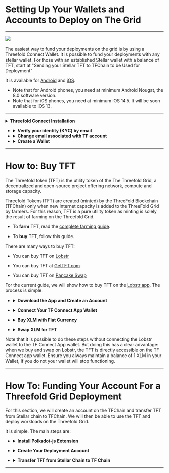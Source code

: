 
# Setting Up Your Wallets and Accounts to Deploy on The Grid
***

<img src="https://github.com/threefoldfoundation/info_threefold_pub/blob/wethreepedia_mik/wiki/wethreepedia/farming/img/farming_wallet_5.png?raw=true"  class="thumbnail25-100">

The easiest way to fund your deployments on the grid is by using a Threefold Connect Wallet. It is possible to fund your deployments with any stellar wallet. For those with an established Stellar wallet with a balance of TFT, start at "Sending your Stellar TFT to TFChain to be Used for Deployment"

It is available for [Android](https://play.google.com/store/apps/details?id=org.jimber.threebotlogin&hl=en&gl=US) and [iOS](https://apps.apple.com/us/app/threefold-connect/id1459845885).

- Note that for Android phones, you need at minimum Android Nougat, the 8.0 software version.
- Note that for iOS phones, you need at minimum iOS 14.5. It will be soon available to iOS 13.

___
<details>
	<summary><b>Threefold Connect Installation</b></summary>

___
Either use the links above, or search for the Threefold Connect App on the Apple Store or the Google Play store. Then install and open the app. If you want to leave a 5 star review of the App, no one here will stop you!

<img src="https://github.com/threefoldfoundation/info_threefold_pub/raw/wethreepedia_mik/wiki/wethreepedia/farming/img/farming_tf_wallet_1.png" class="thumbnail25-100">

<img src="https://github.com/threefoldfoundation/info_threefold_pub/raw/wethreepedia_mik/wiki/wethreepedia/farming/img/farming_tf_wallet_2.png" class="thumbnail25-100">

___
When you try to open the App, if you get an error message such as : "Error in initialization in Flagsmith...", you might need to upgrade your phone to a newer software version (8.0 for Android and 13 for iOS).

Once you are in the application, you will see some introduction pages to help you familiarize with the TF Connect App. You will also be asked to read and accept Threefold's Terms and conditions.

<img src="https://github.com/threefoldfoundation/info_threefold_pub/raw/wethreepedia_mik/wiki/wethreepedia/farming/img/farming_tf_wallet_3.png" class="thumbnail25-100">

<img src="https://github.com/threefoldfoundation/info_threefold_pub/raw/wethreepedia_mik/wiki/wethreepedia/farming/img/farming_tf_wallet_4.png" class="thumbnail25-100">

___
You will then be asked to either *SIGN UP* or *RECOVER ACCOUNT*. For now, we will show how to sign up. Later in the guide, we will show you how to recover an account.

<img src="https://github.com/threefoldfoundation/info_threefold_pub/raw/wethreepedia_mik/wiki/wethreepedia/farming/img/farming_tf_wallet_5.png" class="thumbnail25-100">

___
You will then be asked to choose a *Threefold Connect Id*. This ID will be used, as well as the seed phrase, when you want to recover an account. Choose wisely. And do not forget it! Here we will use TFExample, as an example.

<img src="https://github.com/threefoldfoundation/info_threefold_pub/raw/wethreepedia_mik/wiki/wethreepedia/farming/img/farming_tf_wallet_6.png" class="thumbnail25-100">

___
Next, you need to add a valid email address. This will be used as a broad KYC. You will need to access your email and confirm the validation email from Threefold to use properly the TF Connect App Wallet.

<img src="https://github.com/threefoldfoundation/info_threefold_pub/raw/wethreepedia_mik/wiki/wethreepedia/farming/img/farming_tf_wallet_7.png" class="thumbnail25-100">

___
Then, the next step is crucial! Make sure no one is around looking at your screen. You will be shown your seed phrase. Keep this in a secure and offline place. You will need the 3bot ID and the seed phrase to recover your account. This seed phrase is of utmost important. Do not lose it nor give it to anyone.

<img src="https://github.com/threefoldfoundation/info_threefold_pub/raw/wethreepedia_mik/wiki/wethreepedia/farming/img/farming_tf_wallet_8.png" class="thumbnail25-100">

___
Once you've hit Next, you will be asked to write down 3 random words of your seed phrase. This is a necessary step to ensure you have taken the time to write down your seed phrase.

<img src="https://github.com/threefoldfoundation/info_threefold_pub/blob/wethreepedia_mik/wiki/wethreepedia/farming/img/farming_tf_wallet_9.png?raw=true"  class="thumbnail25-100">

___
Then, you'll be asked to confirm your TF 3bot name and the associated email.

<img src="https://github.com/threefoldfoundation/info_threefold_pub/blob/wethreepedia_mik/wiki/wethreepedia/farming/img/farming_tf_wallet_10.png?raw=true"  class="thumbnail25-100">

___
Finally, you will be asked to choose a 4-digit pin. This will be needed to use the Threefold Connect App. If you ever forget this 4-digit pin, you will need to recover your account from your 3bot name and your seed phrase. You will need to confirm the new pin in the next step.

<img src="https://github.com/threefoldfoundation/info_threefold_pub/blob/wethreepedia_mik/wiki/wethreepedia/farming/img/farming_tf_wallet_11.png?raw=true"  class="thumbnail25-100">

___
That's it! You've created your Threefold Connect account. You can press the hamburger menu on the top left to explore the Threefold Connect App.

<img src="https://github.com/threefoldfoundation/info_threefold_pub/blob/wethreepedia_mik/wiki/wethreepedia/farming/img/farming_tf_wallet_12.png?raw=true"  class="thumbnail25-100">

___
In the next step, we will create a Threefold Connect Wallet. You'll see, it's very simple!

</details>


- <details>
    <summary><b>Verify your identity (KYC) by email</b></summary>
	
	___

	Once you've created your account, an email will be sent to the email address you've chosen in the account creation process. 
    - To verify your email, go on your email account and open the email sent by *info@openkyc.live* with the subject *Verify your email address*. 
        - In this email, click on the link *Verify my email address*. This will lead you to a *login.threefold.me* link. The process should be automatic. Once this is done, you will receive a confirmation on screen, as well as on your phone.

	<img src="https://github.com/threefoldfoundation/info_threefold_pub/raw/wethreepedia_mik/wiki/wethreepedia/farming/img/farming_tf_wallet_39.png" class="thumbnail25-100">

	<img src="https://github.com/threefoldfoundation/info_threefold_pub/raw/wethreepedia_mik/wiki/wethreepedia/farming/img/farming_tf_wallet_40.png" class="thumbnail50-100">

	<img src="https://github.com/threefoldfoundation/info_threefold_pub/raw/wethreepedia_mik/wiki/wethreepedia/farming/img/farming_tf_wallet_41.png" class="thumbnail25-100">
	
	___
	If for some reason, you did not receive the verification email, simply click on *Verify* and another email will be sent.

	<img src="https://github.com/threefoldfoundation/info_threefold_pub/raw/wethreepedia_mik/wiki/wethreepedia/farming/img/farming_tf_wallet_42.png" class="thumbnail25-100">

	<img src="https://github.com/threefoldfoundation/info_threefold_pub/raw/wethreepedia_mik/wiki/wethreepedia/farming/img/farming_tf_wallet_43.png" class="thumbnail25-100">

	___
	</details>
	
- <details>
    <summary><b> Change email associated with TF account</b></summary>

	___
	If you want to change your email, simply click on the *pencil* next to your email and write another email. You will need to redo the KYC verification process.

	<img src="https://github.com/threefoldfoundation/info_threefold_pub/raw/wethreepedia_mik/wiki/wethreepedia/farming/img/farming_tf_wallet_44.png" class="thumbnail25-100">
	
	___
	</details>

- <details><summary><b>Create a Wallet</b></summary>

	___
	To create a wallet, click on the Threefold Connect App menu. This is what you see. Choose *Wallet*.

	<img src="https://github.com/threefoldfoundation/info_threefold_pub/raw/wethreepedia_mik/wiki/wethreepedia/farming/img/farming_tf_wallet_13.png" class="thumbnail25-100">

	___
	Once you are in the section *Wallet*, click on *Create Initial Wallet*. If it doesn't work the first time, retry some more. If you have trouble creating a wallet, make sure your connection is reliable. You can try a couple of minutes later if it still doesn't work. With a reliable connection, there shouldn't be any problem. Contact TF Support if problems persist.

	<img src="https://github.com/threefoldfoundation/info_threefold_pub/raw/wethreepedia_mik/wiki/wethreepedia/farming/img/farming_tf_wallet_14.png" class="thumbnail25-100">

	___
	This is what you see when the TF Grid is initializing your wallet.

	<img src="https://github.com/threefoldfoundation/info_threefold_pub/raw/wethreepedia_mik/wiki/wethreepedia/farming/img/farming_tf_wallet_15.png" class="thumbnail25-100">

	___
	Once your wallet is initialized, you will see *No blanace found for this wallet*. You can click on this button to enter the wallet.

	<img src="https://github.com/threefoldfoundation/info_threefold_pub/raw/wethreepedia_mik/wiki/wethreepedia/farming/img/farming_tf_wallet_16.png" class="thumbnail25-100">

	___
	Once inside your wallet, this is what you see.

	<img src="https://github.com/threefoldfoundation/info_threefold_pub/raw/wethreepedia_mik/wiki/wethreepedia/farming/img/farming_tf_wallet_17.png" class="thumbnail25-100">

	___
	We will now see where the Stellar and the TF Chain Addresses and Secrets are to be found. We will also changing the wallet name. To do so, click on the *circled i* at the bottom right of the screen.

	<img src="https://github.com/threefoldfoundation/info_threefold_pub/raw/wethreepedia_mik/wiki/wethreepedia/farming/img/farming_tf_wallet_18.png" class="thumbnail25-100">

	<img src="https://github.com/threefoldfoundation/info_threefold_pub/raw/wethreepedia_mik/wiki/wethreepedia/farming/img/farming_tf_wallet_19.png" class="thumbnail25-100">

	___
	You can choose the name you want for your wallet. Here we use TFWalletExample. Note that you can also use alphanumeric characters.

	<img src="https://github.com/threefoldfoundation/info_threefold_pub/raw/wethreepedia_mik/wiki/wethreepedia/farming/img/farming_tf_wallet_20.png" class="thumbnail25-100">

	___
	At the top of the section *Wallet*, we can see that the name has changed.

	<img src="https://github.com/threefoldfoundation/info_threefold_pub/raw/wethreepedia_mik/wiki/wethreepedia/farming/img/farming_tf_wallet_21.png" class="thumbnail25-100">

	___
	Now, if you want to copy your Stellar Address, simply click on the button presented with the green circle. To access the TF Chain address, click on the button presented with the red circle. When your phone has copied the address, the TF App will give show a confirmation message as shown below.

	<img src="https://github.com/threefoldfoundation/info_threefold_pub/raw/wethreepedia_mik/wiki/wethreepedia/farming/img/farming_tf_wallet_22.png" class="thumbnail25-100">
	
	___
	In some situations, you will want to access the Stellar and TF Chain secrets. To do so, simply click on the "eye" button of the desired chain, and then copy the secret.

	<img src="https://github.com/threefoldfoundation/info_threefold_pub/raw/wethreepedia_mik/wiki/wethreepedia/farming/img/farming_tf_wallet_23.png" class="thumbnail25-100">

	</details>
___
<h1>How to: Buy TFT</h1>

The Threefold token (TFT) is the utility token of the The Threefold Grid, a decentralized and open-source project offering network, compute and storage capacity.

Threefold Tokens (TFT) are created (minted) by the ThreeFold Blockchain (TFChain) only when new Internet capacity is added to the ThreeFold Grid by farmers. For this reason, TFT is a pure utility token as minting is solely the result of farming on the Threefold Grid.

* To **farm** TFT, read the [complete farming guide](https://forum.threefold.io/t/threefold-farming-guide-part-1/2989).

* To **buy** TFT, follow this guide.

There are many ways to buy TFT:

* You can buy TFT on [Lobstr](https://lobstr.co/)

* You can buy TFT at [GetTFT.com](https://gettft.com/gettft/)

* You can buy TFT on [Pancake Swap](https://pancakeswap.finance/swap?inputCurrency=BNB&outputCurrency=0x8f0FB159380176D324542b3a7933F0C2Fd0c2bbf)

For the current guide, we will show how to buy TFT on the [Lobstr app](https://lobstr.co/).
The process is simple.

- <details><summary><b>Download the App and Create an Account</b></summary>

	___
	Go to [www.lobstr.co](https://www.lobstr.co) and download the Lobstr app.
	You can download it for Android or iOS.

	<img src="https://github.com/Mik-TF/gettft_tutorial/blob/main/img/gettft_1.png?raw=true"  width="15%" height="15%">

	___
	We will show here the steps for Android, but it is very similar with iOS.
	Once you've clicked on the Android button, you can click install on the Google Store page:

	<img src="https://github.com/Mik-TF/gettft_tutorial/blob/main/img/gettft_2.png?raw=true"  width="15%" height="15%">

	___
	Once the app is downloaded, open it:

	<img src="https://github.com/Mik-TF/gettft_tutorial/blob/main/img/gettft_3.png?raw=true"  width="15%" height="15%">

	___
	On the Lobstr app, click on **Create Account**:

	<img src="https://github.com/Mik-TF/gettft_tutorial/blob/main/img/gettft_4.png?raw=true"  width="15%" height="15%">

	___
	You will then need to enter your email address:

	<img src="https://github.com/Mik-TF/gettft_tutorial/blob/main/img/gettft_5.png?raw=true"  width="15%" height="15%">

	___
	Then, choose a safe password for your account:

	<img src="https://github.com/Mik-TF/gettft_tutorial/blob/main/img/gettft_6.png?raw=true"  width="15%" height="15%">

	___
	Once this is done, you will need to verify your email.

	Click on **Verify Email** and then go check your email inbox.

	<img src="https://github.com/Mik-TF/gettft_tutorial/blob/main/img/gettft_7.png?raw=true"  width="15%" height="15%">

	___
	Simply click on **Verify Email** on the email you've received.

	<img src="https://github.com/Mik-TF/gettft_tutorial/blob/main/img/gettft_8.png?raw=true"  width="15%" height="15%">

	___
	Once your email is verified, you can sign in to your Lobstr account:

	<img src="https://github.com/Mik-TF/gettft_tutorial/blob/main/img/gettft_9.png?raw=true"  width="15%" height="15%">

	<img src="https://github.com/Mik-TF/gettft_tutorial/blob/main/img/gettft_10.png?raw=true"  width="15%" height="15%">

	___
</details>


- <details><summary><b>Connect Your TF Connect App Wallet</b></summary>

	___
	You will then need to either create a new wallet or connect an existing wallet.

	Since we are working on the Threefold ecosystem, it is very easy and practical to simply connect your Threefold Connect app wallet. You can also create a new wallet.

	Using the TF Connect wallet is very useful and quick. When you buy XLM and swap XLM tokens for TFTs, they will be directly available on your TF Connect app wallet.

	<img src="https://github.com/Mik-TF/gettft_tutorial/blob/main/img/gettft_10.png?raw=true"  width="15%" height="15%">

	___
	To connect your TF Connect app wallet, you will need to find your Stellar address and chain secret key.
	This is very simple to do.

	Click on **I have a public or secret key**.

	<img src="https://github.com/Mik-TF/gettft_tutorial/blob/main/img/gettft_12.png?raw=true"  width="15%" height="15%">

	___
	As you can see on this next picture, you need the Stellar address and secret key to properly connect your TF Connect app wallet to Lobstr:

	<img src="https://github.com/Mik-TF/gettft_tutorial/blob/main/img/gettft_18.png?raw=true"  width="15%" height="15%">

	___
	To find your Stellar address and secret key, go on the TF Connect app and select the **Wallet** section:

	<img src="https://github.com/Mik-TF/gettft_tutorial/blob/main/img/gettft_13.png?raw=true"  width="15%" height="15%">

	___
	At the top of the section, click on the **copy** button to copy your Stellar Address:

	<img src="https://github.com/Mik-TF/gettft_tutorial/blob/main/img/gettft_17.png?raw=true"  width="15%" height="15%">

	___
	Now, we will find the Stellar secret key.
	At the botton of the section, click on the encircled **i** button:

	<img src="https://github.com/Mik-TF/gettft_tutorial/blob/main/img/gettft_14.png?raw=true"  width="15%" height="15%">

	___
	Then, click on the **eye** button to reveal your secret key:

	<img src="https://github.com/Mik-TF/gettft_tutorial/blob/main/img/gettft_15.png?raw=true"  width="15%" height="15%">

	___
	You can now simply click on the **copy** button on the right:

	<img src="https://github.com/Mik-TF/gettft_tutorial/blob/main/img/gettft_16.png?raw=true"  width="15%" height="15%">

	___
	That's it! You've now connected your TF Connect app wallet to your Lobstr account.

</details>

- <details><summary><b>Buy XLM with Fiat Currency</b></summary>

	___
	Now, all we need to do, is buy XLM and then swap it for TFT.
	It will be directly available in your TF Connect App wallet.

	On the Lobstr app, click on the top right menu button:

	<img src="https://github.com/Mik-TF/gettft_tutorial/blob/main/img/gettft_19.png?raw=true"  width="15%" height="15%">

	___
	Then, click on **Buy Crypto**:

	<img src="https://github.com/Mik-TF/gettft_tutorial/blob/main/img/gettft_20.png?raw=true"  width="15%" height="15%">

	___
	By default, the crypto selected is XLM. This is alright for us as we will quickly swap the XLM for TFT.

	On the Buy Crypto page, you can choose the type of Fiat currency you want.
	By default it is in USD. To select some othe fiat currency, you can click on **ALL** and see the available fiat currencies:
	)
	<img src="https://github.com/Mik-TF/gettft_tutorial/blob/main/img/gettft_21.png?raw=true"  width="15%" height="15%">

	___
	You can search or select the current you want for the transfer:

	<img src="https://github.com/Mik-TF/gettft_tutorial/blob/main/img/gettft_22.png?raw=true"  width="15%" height="15%">

	___
	You will then need to decide how much XLM you want to buy. Note that there can be a minimum amount.
	Once you chose the desired amount, click on **Continue**.

	<img src="https://github.com/Mik-TF/gettft_tutorial/blob/main/img/gettft_23.png?raw=true"  width="15%" height="15%">

	___
	Lobstr will then ask you to proceed to a payment method. In this case, it is Moonpay.
	Note that in some cases, your credit card won't accept Moonpay payments. You will simply need to confirm with them that you agree with transacting with Moonpay. This can be done by phone. Check with your bank and credit card company if this applies.

	<img src="https://github.com/Mik-TF/gettft_tutorial/blob/main/img/gettft_24.png?raw=true"  width="15%" height="15%">

	___
	Once you've set up your Moonpay payment method, you will need to process and confirm the transaction:

	<img src="https://github.com/Mik-TF/gettft_tutorial/blob/main/img/gettft_25.png?raw=true"  width="15%" height="15%">
	<img src="https://github.com/Mik-TF/gettft_tutorial/blob/main/img/gettft_26.png?raw=true"  width="15%" height="15%">

	___
	You will then see a processing window.
	This process is usually fast. Within a few minutes, you should receive your XLM.

	<img src="https://github.com/Mik-TF/gettft_tutorial/blob/main/img/gettft_27.png?raw=true"  width="15%" height="15%">

	___
	Once you've received your XLM, you will receive a notification:

	<img src="https://github.com/Mik-TF/gettft_tutorial/blob/main/img/gettft_28.png?raw=true"  width="15%" height="15%">

	___
	When your transaction is complete, you will see this message:

	<img src="https://github.com/Mik-TF/gettft_tutorial/blob/main/img/gettft_29.png?raw=true"  width="15%" height="15%">

	___
	On the Trade History page, you can choose to download the csv file version of your transaction:

	<img src="https://github.com/Mik-TF/gettft_tutorial/blob/main/img/gettft_30.png?raw=true"  width="15%" height="15%">

	That's it! You've bought XLM on Lobstr and Moonpay.

</details>

- <details><summary><b>Swap XLM for TFT</b></summary>

	___
	Now we want to swap the XLM tokens for the Threefold tokens (TFT).
	This is even easier than the previous steps.

	Go to the Lobstr Home menu and select **Swap**:

	<img src="https://github.com/Mik-TF/gettft_tutorial/blob/main/img/gettft_31.png?raw=true"  width="15%" height="15%">

	___
	On the **Swap** page, write "tft" and select the Threefold token:

	<img src="https://github.com/Mik-TF/gettft_tutorial/blob/main/img/gettft_32.png?raw=true"  width="15%" height="15%">

	___
	Select the amount of XLM you want to swap. It is recommended to keep at least 1 XLM in your wallet for transaction fees.

	<img src="https://github.com/Mik-TF/gettft_tutorial/blob/main/img/gettft_33.png?raw=true"  width="15%" height="15%">

	___
	Within a few seconds, you will receive a confirmation that your swap is completed:
	Note that the TFT is directly sent on your TF Connect app wallet.

	<img src="https://github.com/Mik-TF/gettft_tutorial/blob/main/img/gettft_34.png?raw=true"  width="15%" height="15%">

	___
	That's it. You've swapped XLM for TFT.

	You can now use your TFT to deploy workloads on the Threefold Grid.

</details>

Note that it is possible to do these steps without connecting the Lobstr wallet to the TF Connect App wallet. But doing this has a clear advantage: when we buy and swap on Lobstr, the TFT is directly accessible on the TF Connect app wallet. Ensure you always maintain a balance of 1 XLM in your Wallet, If you do not your wallet will stop functioning.

___

<h1> How To: Funding Your Account For a Threefold Grid Deployment</h1>

For this section, we will create an account on the TFChain and transfer TFT from Stellar chain to TFChain. We will then be able to use the TFT and deploy workloads on the Threefold Grid.

It is simple. The main steps are:

- <details><summary><b>Install Polkadot-js Extension</b></summary>

	___
	Go to the Threefold Dashboard: https://dashboard.grid.tf/

	If you don't have the Polkadot extension installed on your browser, you will be able to click on the download link directly on the Threefold Dashboard page:

	<img src="https://github.com/Mik-TF/dashboardTutorialShort/blob/main/img/dashboard_1.png?raw=true"  class="thumbnail50-100">

	___
	This link will lead you to the Polkadot extension download page: https://polkadot.js.org/extension/
	
	<img src="https://github.com/Mik-TF/dashboardTutorialShort/blob/main/img/dashboard_2.png?raw=true"  class="thumbnail50-100">

	___
	Then, simply click on "Add to Chrome".

	<img src="https://github.com/Mik-TF/dashboardTutorialShort/blob/main/img/dashboard_3.png?raw=true"  class="thumbnail50-100">

	___
	Then, confirm by clicking on "Add extension".

	<img src="https://github.com/Mik-TF/dashboardTutorialShort/blob/main/img/dashboard_4.png?raw=true"  class="thumbnail50-100">

	___
	You can now access the extension by clicking on the browser's extension button on the top right of the screen, and by then clicking on *polkadot{.js} extension*:

	<img src="https://github.com/Mik-TF/dashboardTutorialShort/blob/main/img/dashboard_5.png?raw=true"  class="thumbnail50-100">

	___
	Make sure to carefully read the Polkadot message then click on **Understood, let me continue**:

	<img src="https://github.com/Mik-TF/dashboardTutorialShort/blob/main/img/dashboard_6.png?raw=true"  class="thumbnail50-100">

	___
	Then click on the **plus** symbol to create a new account:

	<img src="https://github.com/Mik-TF/dashboardTutorialShort/blob/main/img/dashboard_7.png?raw=true"  class="thumbnail50-100">

	___
	For this next step, you should be very careful. Your seed phrase is your only access to your account. Make sure to keep a copy somewhere safe and offline.

	<img src="https://github.com/Mik-TF/dashboardTutorialShort/blob/main/img/dashboard_8.png?raw=true"  class="thumbnail50-100">

	___
	After, choose a name for your account and a password:
	
	<img src="https://github.com/Mik-TF/dashboardTutorialShort/blob/main/img/dashboard_9.png?raw=true"  class="thumbnail50-100">

	___
	Your account is now created. You can see it when you open the Polkadot extension on your browser:

	<img src="https://github.com/Mik-TF/dashboardTutorialShort/blob/main/img/dashboard_10.png?raw=true"  class="thumbnail50-100">

</details>

- <details><summary><b>Create Your Deployment Account</b></summary>

	___
	Now, when you go on the [Threefold Dashboard](https://dashboard.grid.tf/), you can click on the **Connect** button on the top right corner:

	<img src="https://github.com/Mik-TF/dashboardTutorialShort/blob/main/img/dashboard_11.png?raw=true"  class="thumbnail50-100">

	___
	You will then need to grant the Threefold Dashboard access to your Polkadot account.

	Accept the terms and then write your password to confirm:

	<img src="https://github.com/Mik-TF/dashboardTutorialShort/blob/main/img/dashboard_12.png?raw=true"  class="thumbnail50-100">

	<img src="https://github.com/Mik-TF/dashboardTutorialShort/blob/main/img/dashboard_13.png?raw=true"  class="thumbnail50-100">

	___
	Then, simply click on your account name to access the Threefold Dashboard:

	<img src="https://github.com/Mik-TF/dashboardTutorialShort/blob/main/img/dashboard_14.png?raw=true"  class="thumbnail50-100">

	___
	Once you open your account, you will want to create a Twin ID. Make sure it is written **::1** in the box and click **Create**. 

	<img src="https://github.com/Mik-TF/dashboardTutorialShort/blob/main/img/dashboard_15.png?raw=true"  class="thumbnail50-100">

	___
	You will also be asked to confirm the transaction.

	<img src="https://github.com/Mik-TF/dashboardTutorialShort/blob/main/img/dashboard_13.png?raw=true"  class="thumbnail50-100">

	That's it! You've successfully created an account on the TFChain thanks to the Polkadot extension. You can now access the Threefold Dashboard.

	On to the next section! Where we will transfer (or swap) TFT from the Stellar Chain on your Threefold Connect app wallet to the TFChain on the Threefold Dashboard.

	You'll see, this is so easy thanks to the Threefold Dashboard configuration.

</details>

- <details>
	<summary><b>Transfer TFT from Stellar Chain to TF Chain</b></summary>

	___
	On the [Threefold Dashboard](https://dashboard.grid.tf/), click on the **Portal**, then click on **Swap**.

	Make sure the chain **stellar** is selected. Then click **Deposit**, as we want to deposit TFT from the Stellar Chain to the TFChain.

	<img src="https://github.com/Mik-TF/dashboardTutorialShort/blob/main/img/dashboard_16.png?raw=true"  class="thumbnail50-100">

	___
	Next, you will want to scan the QR code shown on the screen. Scan the QR code with your Threefold Connect app.

	> Note that you can also manually enter your Stellar Chain address as well as the Twin ID.

	<img src="https://github.com/Mik-TF/dashboardTutorialShort/blob/main/img/dashboard_17.png?raw=true"  class="thumbnail50-100">

	___
	Now open up your Threefold Connect app and follow those steps:

	Click on the **Home** menu:

	<img src="https://github.com/Mik-TF/dashboardTutorialShort/blob/main/img/dashboard_18.png?raw=true"  class="thumbnail50-100">

	___
	Click on **Wallet**:

	<img src="https://github.com/Mik-TF/dashboardTutorialShort/blob/main/img/dashboard_19.png?raw=true"  class="thumbnail50-100">

	___
	Then, click on **Send Coins**:

	<img src="https://github.com/Mik-TF/dashboardTutorialShort/blob/main/img/dashboard_20.png?raw=true"  class="thumbnail50-100">

	___
	On the next page, select the **Stellar** chain, then click on **SCAN QR**:

	<img src="https://github.com/Mik-TF/dashboardTutorialShort/blob/main/img/dashboard_21.png?raw=true"  class="thumbnail50-100">

	___
	This will automatically write the correct address and twin ID.

	You can now write the amount of TFT you wish to send, and then click **SEND**

	> We recommend to try with a small amount of TFT first to make sure everything is OK.
	>
	> The transfer fees are of 1 TFT per transfer.

	<img src="https://github.com/Mik-TF/dashboardTutorialShort/blob/main/img/dashboard_22.png?raw=true"  class="thumbnail50-100">

	___
	You will then simply need to confirm the transaction. It is a good opportunity to make sure everything is OK.

	<img src="https://github.com/Mik-TF/dashboardTutorialShort/blob/main/img/dashboard_23.png?raw=true"  class="thumbnail50-100">

	___
	You should then receive your TFT on your Dashboard account within a few minutes.

	You can see your TFT balanced on the top of the screen. Here's an example of what it could look like:

	<img src="https://github.com/Mik-TF/dashboardTutorialShort/blob/main/img/dashboard_24.png?raw=true"  class="thumbnail50-100">

	> Note: You might need to refresh (reload) the webpage to see the new TFT added to the account.

	That's it! You've swapped TFT from Stellar Chain to TFChain.
</details>

___


